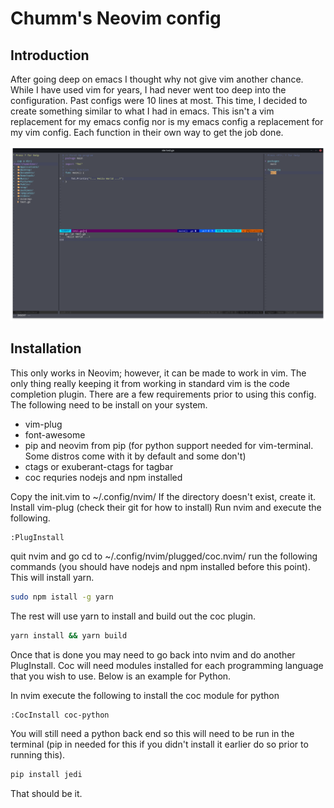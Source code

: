 # Chumm's Neovim config

## Introduction

After going deep on emacs I thought why not give vim another chance. While I have used vim for years, I had never went too deep into the configuration. Past configs were 10 lines at most. This time, I decided to create something similar to what I had in emacs. This isn't a vim replacement for my emacs config nor is my emacs config a replacement for my vim config. Each function in their own way to get the job done.

![nvim screenshot](nvim.png)

## Installation
This only works in Neovim; however, it can be made to work in vim. The only thing really keeping it from working in standard vim is the code completion plugin.
There are a few requirements prior to using this config. The following need to be install on your system.

* vim-plug
* font-awesome
* pip and neovim from pip (for python support needed for vim-terminal. Some distros come with it by default and some don't)
* ctags or exuberant-ctags for tagbar
* coc requries nodejs and npm installed

Copy the init.vim to ~/.config/nvim/
If the directory doesn't exist, create it.
Install vim-plug (check their git for how to install)
Run nvim and execute the following.
```vim
:PlugInstall
```
quit nvim and go cd to ~/.config/nvim/plugged/coc.nvim/
run the following commands (you should have nodejs and npm installed before this point).
This will install yarn.
```bash
sudo npm istall -g yarn
```
The rest will use yarn to install and build out the coc plugin.
```bash
yarn install && yarn build
```
Once that is done you may need to go back into nvim and do another PlugInstall.
Coc will need modules installed for each programming language that you wish to use. Below is an example for Python.

In nvim execute the following to install the coc module for python
```vim
:CocInstall coc-python
```
You will still need a python back end so this will need to be run in the terminal (pip in needed for this if you didn't install it earlier do so prior to running this).
```bash
pip install jedi
```

That should be it.
